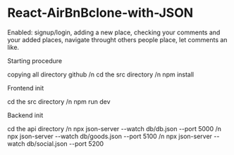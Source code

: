 # React-AirBnBclone-with-JSON
Enabled: signup/login, adding a new place, checking your comments and your added places, navigate throught others people place, let comments an like.

Starting procedure

copying all directory github /n
cd the src directory /n
npm install

Frontend init

cd the src directory /n
npm run dev

Backend init

cd the api directory /n
npx json-server --watch db/db.json --port 5000 /n
npx json-server --watch db/goods.json --port 5100 /n
npx json-server --watch db/social.json --port 5200
